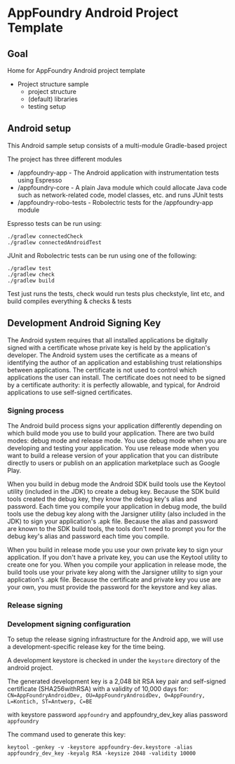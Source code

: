 # AppFoundry Android Project Template

## Goal

Home for AppFoundry Android project template

* Project structure sample
    - project structure
    - (default) libraries
    - testing setup

## Android setup


This Android sample setup consists of a multi-module Gradle-based project

The project has three different modules  
* /appfoundry-app - The Android application with instrumentation tests using Espresso
* /appfoundry-core - A plain Java module which could allocate Java code such as network-related code, model classes, etc. and runs JUnit tests
* /appfoundry-robo-tests - Robolectric tests for the /appfoundry-app module

Espresso tests can be run using:
~~~~
./gradlew connectedCheck
./gradlew connectedAndroidTest
~~~~

JUnit and Robolectric tests can be run using one of the following:
~~~~
./gradlew test
./gradlew check
./gradlew build
~~~~

Test just runs the tests, check would run tests plus checkstyle, lint etc, and build compiles everything & checks & tests
 
 



## Development Android Signing Key

The Android system requires that all installed applications be digitally signed with a certificate whose private key is held by the application's developer. The Android system uses the certificate as a means of identifying the author of an application and establishing trust relationships between applications. The certificate is not used to control which applications the user can install. The certificate does not need to be signed by a certificate authority: it is perfectly allowable, and typical, for Android applications to use self-signed certificates.

### Signing process

The Android build process signs your application differently depending on which build mode you use to build your application. There are two build modes: debug mode and release mode. You use debug mode when you are developing and testing your application. You use release mode when you want to build a release version of your application that you can distribute directly to users or publish on an application marketplace such as Google Play.

When you build in debug mode the Android SDK build tools use the Keytool utility (included in the JDK) to create a debug key. Because the SDK build tools created the debug key, they know the debug key's alias and password. Each time you compile your application in debug mode, the build tools use the debug key along with the Jarsigner utility (also included in the JDK) to sign your application's .apk file. Because the alias and password are known to the SDK build tools, the tools don't need to prompt you for the debug key's alias and password each time you compile.

When you build in release mode you use your own private key to sign your application. If you don't have a private key, you can use the Keytool utility to create one for you. When you compile your application in release mode, the build tools use your private key along with the Jarsigner utility to sign your application's .apk file. Because the certificate and private key you use are your own, you must provide the password for the keystore and key alias.

### Release signing

### Development signing configuration

To setup the release signing infrastructure for the Android app, we will use a development-specific release key for the time being.

A development keystore is checked in under the `keystore` directory of the android project.

The generated development key is a 2,048 bit RSA key pair and self-signed certificate (SHA256withRSA) with a validity of 10,000 days
        for: `CN=AppFoundryAndroidDev, OU=AppFoundryAndroidDev, O=AppFoundry, L=Kontich, ST=Antwerp, C=BE`

with keystore password `appfoundry` and appfoundry_dev_key alias password `appfoundry`

The command used to generate this key:
~~~~
keytool -genkey -v -keystore appfoundry-dev.keystore -alias appfoundry_dev_key -keyalg RSA -keysize 2048 -validity 10000
~~~~


